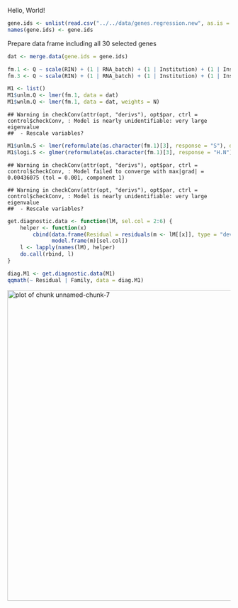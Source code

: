 Hello, World!




```r
gene.ids <- unlist(read.csv("../../data/genes.regression.new", as.is = TRUE))
names(gene.ids) <- gene.ids
```

Prepare data frame including all 30 selected genes


```r
dat <- merge.data(gene.ids = gene.ids)
```


```r
fm.1 <- Q ~ scale(RIN) + (1 | RNA_batch) + (1 | Institution) + (1 | Institution:Individual) + (scale(Age) | Gene)
fm.3 <- Q ~ scale(RIN) + (1 | RNA_batch) + (1 | Institution) + (1 | Institution:Individual) + (1 | Gene:Institution) + (scale(Age) + scale(RIN) + scale(PMI) + scale(Ancestry.1) + scale(Ancestry.3) | Gene) + Ancestry.1
```


```r
M1 <- list()
M1$unlm.Q <- lmer(fm.1, data = dat)
M1$wnlm.Q <- lmer(fm.1, data = dat, weights = N)
```

```
## Warning in checkConv(attr(opt, "derivs"), opt$par, ctrl = control$checkConv, : Model is nearly unidentifiable: very large eigenvalue
##  - Rescale variables?
```

```r
M1$unlm.S <- lmer(reformulate(as.character(fm.1)[3], response = "S"), data = dat)
M1$logi.S <- glmer(reformulate(as.character(fm.1)[3], response = "H.N"), data = dat, family = binomial)
```

```
## Warning in checkConv(attr(opt, "derivs"), opt$par, ctrl = control$checkConv, : Model failed to converge with max|grad| = 0.00436075 (tol = 0.001, component 1)

## Warning in checkConv(attr(opt, "derivs"), opt$par, ctrl = control$checkConv, : Model is nearly unidentifiable: very large eigenvalue
##  - Rescale variables?
```


```r
get.diagnostic.data <- function(lM, sel.col = 2:6) {
    helper <- function(x)
        cbind(data.frame(Residual = residuals(m <- lM[[x]], type = "deviance"), Fitted.value = predict(m), Family = x),
              model.frame(m)[sel.col])
    l <- lapply(names(lM), helper)
    do.call(rbind, l)
}
```


```r
diag.M1 <- get.diagnostic.data(M1)
qqmath(~ Residual | Family, data = diag.M1) 
```

<img src="figure/unnamed-chunk-7-1.png" title="plot of chunk unnamed-chunk-7" alt="plot of chunk unnamed-chunk-7" width="700px" />
